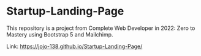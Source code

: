 # Startup-Landing-Page
This repository is a project from Complete Web Developer in 2022: Zero to Mastery using Bootstrap 5 and Mailchimp.

Link:
https://jojo-138.github.io/Startup-Landing-Page/
